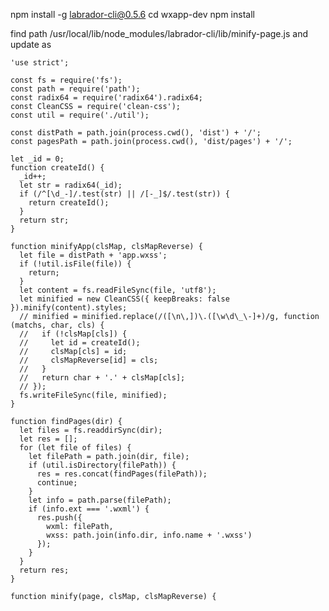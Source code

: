 npm install -g labrador-cli@0.5.6
cd wxapp-dev
npm install


find path    /usr/local/lib/node_modules/labrador-cli/lib/minify-page.js
and update as 

    'use strict';

    const fs = require('fs');
    const path = require('path');
    const radix64 = require('radix64').radix64;
    const CleanCSS = require('clean-css');
    const util = require('./util');

    const distPath = path.join(process.cwd(), 'dist') + '/';
    const pagesPath = path.join(process.cwd(), 'dist/pages') + '/';

    let _id = 0;
    function createId() {
      _id++;
      let str = radix64(_id);
      if (/^[\d_-]/.test(str) || /[-_]$/.test(str)) {
        return createId();
      }
      return str;
    }

    function minifyApp(clsMap, clsMapReverse) {
      let file = distPath + 'app.wxss';
      if (!util.isFile(file)) {
        return;
      }
      let content = fs.readFileSync(file, 'utf8');
      let minified = new CleanCSS({ keepBreaks: false }).minify(content).styles;
      // minified = minified.replace(/([\n\,])\.([\w\d\_\-]+)/g, function (matchs, char, cls) {
      //   if (!clsMap[cls]) {
      //     let id = createId();
      //     clsMap[cls] = id;
      //     clsMapReverse[id] = cls;
      //   }
      //   return char + '.' + clsMap[cls];
      // });
      fs.writeFileSync(file, minified);
    }

    function findPages(dir) {
      let files = fs.readdirSync(dir);
      let res = [];
      for (let file of files) {
        let filePath = path.join(dir, file);
        if (util.isDirectory(filePath)) {
          res = res.concat(findPages(filePath));
          continue;
        }
        let info = path.parse(filePath);
        if (info.ext === '.wxml') {
          res.push({
            wxml: filePath,
            wxss: path.join(info.dir, info.name + '.wxss')
          });
        }
      }
      return res;
    }

    function minify(page, clsMap, clsMapReverse) {
